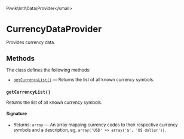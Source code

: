 <small>Piwik\Intl\Data\Provider\</small>

CurrencyDataProvider
====================

Provides currency data.

Methods
-------

The class defines the following methods:

- [`getCurrencyList()`](#getcurrencylist) &mdash; Returns the list of all known currency symbols.

<a name="getcurrencylist" id="getcurrencylist"></a>
<a name="getCurrencyList" id="getCurrencyList"></a>
### `getCurrencyList()`

Returns the list of all known currency symbols.

#### Signature


- *Returns:*  `array` &mdash;
    An array mapping currency codes to their respective currency symbols
              and a description, eg, `array('USD' => array('$', 'US dollar'))`.

